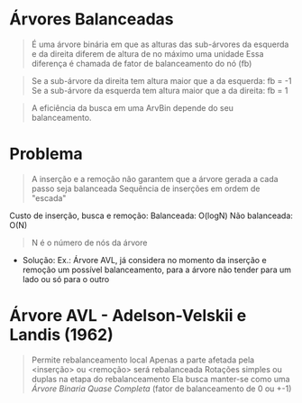 # Árvores Balanceadas

> É uma árvore binária em que as alturas das sub-árvores da esquerda e da direita diferem de altura de no máximo uma unidade
> Essa diferença é chamada de fator de balanceamento do nó (fb)

> Se a sub-árvore da direita tem altura maior que a da esquerda: fb = -1
> Se a sub-árvore da esquerda tem altura maior que a da direita: fb = 1

> A eficiência da busca em uma ArvBin depende do seu balanceamento.

# Problema

> A inserção e a remoção não garantem que a árvore gerada a cada passo seja balanceada
> Sequência de inserções em ordem de "escada"

Custo de inserção, busca e remoção:
Balanceada: O(logN)
Não balanceada: O(N)

> N é o número de nós da árvore

- Solução:
Ex.: Árvore AVL, já considera no momento da inserção e remoção um possível balanceamento, para a árvore não tender para um lado ou só para o outro

# Árvore AVL - Adelson-Velskii e Landis (1962)

> Permite rebalanceamento local
> Apenas a parte afetada pela <inserção> ou <remoção> será rebalanceada
> Rotações simples ou duplas na etapa do rebalanceamento
> Ela busca manter-se como uma _Árvore Binaria Quase Completa_ (fator de balanceamento de 0 ou +-1)
